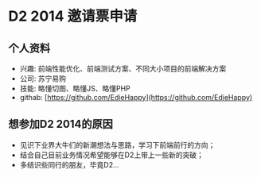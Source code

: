 # D2 2014 邀请票申请

## 个人资料

- 兴趣: 前端性能优化、前端测试方案、不同大小项目的前端解决方案
- 公司: 苏宁易购
- 技能: 略懂切图、略懂JS、略懂PHP 
- githab: [https://github.com/EdieHappy](https://github.com/EdieHappy)

## 想参加D2 2014的原因

 * 见识下业界大牛们的新潮想法与思路，学习下前端前行的方向；
 * 结合自己目前业务情况希望能够在D2上带上一些新的突破；
 * 多结识些同行的朋友，毕竟D2...
